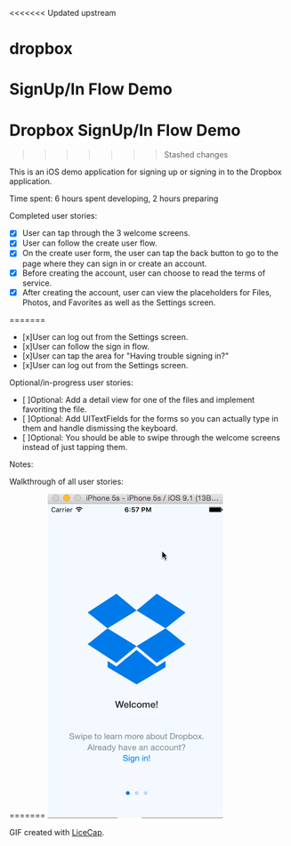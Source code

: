 <<<<<<< Updated upstream
# dropbox 

SignUp/In Flow Demo
=======
# Dropbox SignUp/In Flow Demo
>>>>>>> Stashed changes

This is an iOS demo application for signing up or signing in to the Dropbox application. 


Time spent: 6 hours spent developing, 2 hours preparing

Completed user stories:

* [x] User can tap through the 3 welcome screens.
* [x] User can follow the create user flow.
* [x] On the create user form, the user can tap the back button to go to the page where they can sign in or create an account.
* [x] Before creating the account, user can choose to read the terms of service.
* [x] After creating the account, user can view the placeholders for Files, Photos, and Favorites as well as the Settings screen.

=======
* [x]User can log out from the Settings screen.
* [x]User can follow the sign in flow.
* [x]User can tap the area for "Having trouble signing in?"
* [x]User can log out from the Settings screen.

Optional/in-progress user stories:
* [ ]Optional: Add a detail view for one of the files and implement favoriting the file.
* [ ]Optional: Add UITextFields for the forms so you can actually type in them and handle dismissing the keyboard.
* [ ]Optional: You should be able to swipe through the welcome screens instead of just tapping them.
 
Notes:


Walkthrough of all user stories:

=======
![Video Walkthrough](dropbox.gif)

GIF created with [LiceCap](http://www.cockos.com/licecap/).

